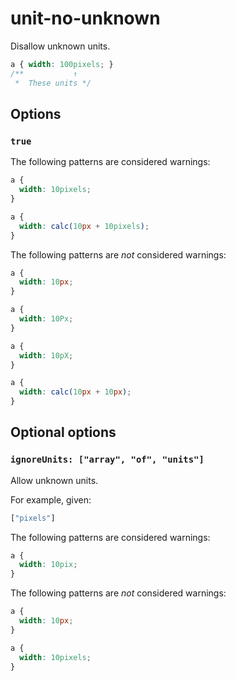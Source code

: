 # unit-no-unknown

Disallow unknown units.

```css
a { width: 100pixels; }
/**           ↑
 *  These units */
```

## Options

### `true`

The following patterns are considered warnings:

```css
a {
  width: 10pixels;
}
```

```css
a {
  width: calc(10px + 10pixels);
}
```

The following patterns are *not* considered warnings:

```css
a {
  width: 10px;
}  
```

```css
a {
  width: 10Px;
}  
```

```css
a {
  width: 10pX;
}  
```

```css
a {
  width: calc(10px + 10px);
}
```

## Optional options

### `ignoreUnits: ["array", "of", "units"]`

Allow unknown units.

For example, given:

```js
["pixels"]
```

The following patterns are considered warnings:

```css
a {
  width: 10pix;
}
```

The following patterns are *not* considered warnings:

```css
a {
  width: 10px;
}
```

```css
a {
  width: 10pixels;
}
```

